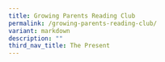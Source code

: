 ```yaml
---
title: Growing Parents Reading Club
permalink: /growing-parents-reading-club/
variant: markdown
description: ""
third_nav_title: The Present
---
```

